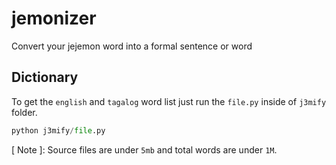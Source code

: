 # jemonizer
Convert your jejemon word into a formal sentence or word

## Dictionary
To get the `english` and `tagalog` word list just run the `file.py` inside of `j3mify` folder.

```python
python j3mify/file.py
```

[ Note ]: Source files are under ` 5mb ` and total words are under `1M`.
##
